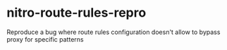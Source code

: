 # nitro-route-rules-repro
Reproduce a bug where route rules configuration doesn't allow to bypass proxy for specific patterns
